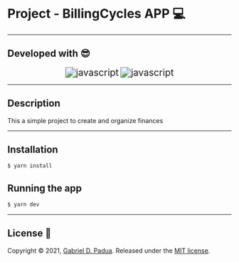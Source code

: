 # Project - BillingCycles APP 💻

---

## Developed with 😎

<div align="center">
  <img src="https://img.icons8.com/color/48/000000/typescript.png" alt="javascript" style="zoom: 150%;" />

  <img src="https://img.icons8.com/color/48/000000/javascript--v1.png" alt="javascript" style="zoom:150%;" />
</div>

---

## Description

This a simple project to create and organize finances

---
## Installation

```bash
$ yarn install
```

## Running the app

```bash
$ yarn dev
```


---
## License 🥰

Copyright © 2021, [Gabriel D. Padua](https://github.com/gabrielDpadua21).
Released under the [MIT license](LICENSE).